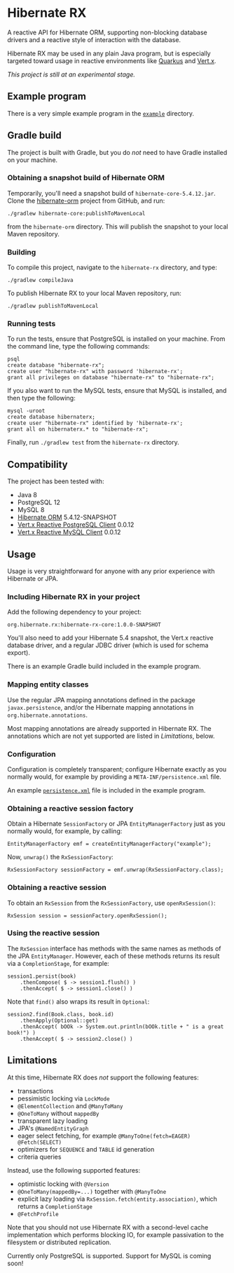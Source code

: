 # Hibernate RX

A reactive API for Hibernate ORM, supporting non-blocking database
drivers and a reactive style of interaction with the database.

Hibernate RX may be used in any plain Java program, but is especially
targeted toward usage in reactive environments like 
[Quarkus](https://quarkus.io/) and [Vert.x](https://vertx.io/).

_This project is still at an experimental stage._

## Example program

There is a very simple example program in the [`example`][example] 
directory.

[example]: https://github.com/hibernate/hibernate-rx/tree/master/example 

## Gradle build

The project is built with Gradle, but you do _not_ need to have Gradle
installed on your machine.

### Obtaining a snapshot build of Hibernate ORM

Temporarily, you'll need a snapshot build of `hibernate-core-5.4.12.jar`.
Clone the [hibernate-orm][] project from GitHub, and run:

    ./gradlew hibernate-core:publishToMavenLocal

from the `hibernate-orm` directory. This will publish the snapshot to 
your local Maven repository.

[hibernate-orm]: https://github.com/hibernate/hibernate-orm

### Building

To compile this project, navigate to the `hibernate-rx` directory, and 
type:

	./gradlew compileJava

To publish Hibernate RX to your local Maven repository, run:

	./gradlew publishToMavenLocal

### Running tests

To run the tests, ensure that PostgreSQL is installed on your machine.
From the command line, type the following commands:

	psql
	create database "hibernate-rx";
	create user "hibernate-rx" with password 'hibernate-rx';
	grant all privileges on database "hibernate-rx" to "hibernate-rx";

If you also want to run the MySQL tests, ensure that MySQL is installed, 
and then type the following:

    mysql -uroot
    create database hibernaterx;
    create user "hibernate-rx" identified by 'hibernate-rx';
    grant all on hibernaterx.* to "hibernate-rx";

Finally, run `./gradlew test` from the `hibernate-rx` directory.

## Compatibility

The project has been tested with:

- Java 8
- PostgreSQL 12
- MySQL 8
- [Hibernate ORM](https://hibernate.org/orm/) 5.4.12-SNAPSHOT
- [Vert.x Reactive PostgreSQL Client](https://vertx.io/docs/vertx-pg-client/java/) 0.0.12
- [Vert.x Reactive MySQL Client](https://vertx.io/docs/vertx-mysql-client/java/) 0.0.12

## Usage

Usage is very straightforward for anyone with any prior experience with
Hibernate or JPA. 

### Including Hibernate RX in your project

Add the following dependency to your project:

	org.hibernate.rx:hibernate-rx-core:1.0.0-SNAPSHOT

You'll also need to add your Hibernate 5.4 snapshot, the Vert.x 
reactive database driver, and a regular JDBC driver (which is 
used for schema export).

There is an example Gradle build included in the example program.

### Mapping entity classes

Use the regular JPA mapping annotations defined in the package 
`javax.persistence`, and/or the Hibernate mapping annotations in
`org.hibernate.annotations`.

Most mapping annotations are already supported in Hibernate RX. The
annotations which are not yet supported are listed in _Limitations_,
below.

### Configuration

Configuration is completely transparent; configure Hibernate 
exactly as you normally would, for example by providing a
`META-INF/persistence.xml` file.

An example [`persistence.xml`][xml] file is included in the example 
program.

[xml]: https://github.com/hibernate/hibernate-rx/blob/master/example/src/main/resources/META-INF/persistence.xml

### Obtaining a reactive session factory

Obtain a Hibernate `SessionFactory` or JPA `EntityManagerFactory` 
just as you normally would, for example, by calling:

	EntityManagerFactory emf = createEntityManagerFactory("example");

 Now, `unwrap()` the `RxSessionFactory`:
 
	RxSessionFactory sessionFactory = emf.unwrap(RxSessionFactory.class);

### Obtaining a reactive session

To obtain an `RxSession` from the `RxSessionFactory`, use `openRxSession()`:

	RxSession session = sessionFactory.openRxSession();

### Using the reactive session

The `RxSession` interface has methods with the same names as methods of the
JPA `EntityManager`. However, each of these methods returns its result via
a `CompletionStage`, for example:

	session1.persist(book)
		.thenCompose( $ -> session1.flush() )
		.thenAccept( $ -> session1.close() )

Note that `find()` also wraps its result in `Optional`:

	session2.find(Book.class, book.id)
		.thenApply(Optional::get)
		.thenAccept( bOOk -> System.out.println(bOOk.title + " is a great book!") )
		.thenAccept( $ -> session2.close() )

## Limitations

At this time, Hibernate RX does _not_ support the following features:

- transactions
- pessimistic locking via `LockMode`
- `@ElementCollection` and `@ManyToMany`
- `@OneToMany` without `mappedBy` 
- transparent lazy loading
- JPA's `@NamedEntityGraph`
- eager select fetching, for example `@ManyToOne(fetch=EAGER) @Fetch(SELECT)`
- optimizers for `SEQUENCE` and `TABLE` id generation
- criteria queries

Instead, use the following supported features:

- optimistic locking with `@Version`
- `@OneToMany(mappedBy=...)` together with `@ManyToOne`
- explicit lazy loading via `RxSession.fetch(entity.association)`, which 
  returns a `CompletionStage`
- `@FetchProfile`

Note that you should not use Hibernate RX with a second-level cache 
implementation which performs blocking IO, for example passivation to the
filesystem or distributed replication.

Currently only PostgreSQL is supported. Support for MySQL is coming soon!
